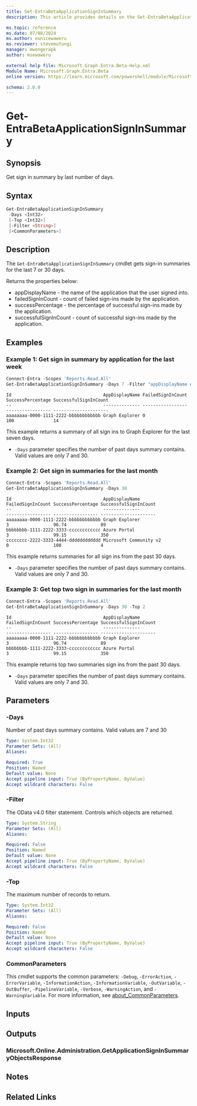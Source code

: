 ```yaml
---
title: Get-EntraBetaApplicationSignInSummary
description: This article provides details on the Get-EntraBetaApplicationSignInSummary command.

ms.topic: reference
ms.date: 07/08/2024
ms.author: eunicewaweru
ms.reviewer: stevemutungi
manager: mwongerapk
author: msewaweru

external help file: Microsoft.Graph.Entra.Beta-Help.xml
Module Name: Microsoft.Graph.Entra.Beta
online version: https://learn.microsoft.com/powershell/module/Microsoft.Graph.Entra.Beta/Get-EntraBetaApplicationSignInSummary

schema: 2.0.0
---
```


# Get-EntraBetaApplicationSignInSummary

## Synopsis

Get sign in summary by last number of days.

## Syntax

```powershell
Get-EntraBetaApplicationSignInSummary
 -Days <Int32>
 [-Top <Int32>]
 [-Filter <String>]
 [<CommonParameters>]
```

## Description

The `Get-EntraBetaApplicationSignInSummary` cmdlet gets sign-in summaries for the last 7 or 30 days.

Returns the properties below:

- appDisplayName - the name of the application that the user signed into.
- failedSignInCount - count of failed sign-ins made by the application.
- successPercentage - the percentage of successful sign-ins made by the application.
- successfulSignInCount - count of successful sign-ins made by the application.

## Examples

### Example 1: Get sign in summary by application for the last week

```powershell
Connect-Entra -Scopes 'Reports.Read.All'
Get-EntraBetaApplicationSignInSummary -Days 7 -Filter "appDisplayName eq 'Graph Explorer'"
```

```Output
Id                                   AppDisplayName FailedSignInCount SuccessPercentage SuccessfulSignInCount
--                                   -------------- ----------------- ----------------- ---------------------
aaaaaaaa-0000-1111-2222-bbbbbbbbbbbb Graph Explorer 0                 100               14
```

This example returns a summary of all sign ins to Graph Explorer for the last seven days.

- `-Days` parameter specifies the number of past days summary contains. Valid values are only 7 and 30.

### Example 2: Get sign in summaries for the last month

```powershell
Connect-Entra -Scopes 'Reports.Read.All'
Get-EntraBetaApplicationSignInSummary -Days 30
```

```Output
Id                                   AppDisplayName                         FailedSignInCount SuccessPercentage SuccessfulSignInCount
--                                   --------------                         ----------------- ----------------- ---------------------
aaaaaaaa-0000-1111-2222-bbbbbbbbbbbb Graph Explorer                         3                 96.74             89
bbbbbbbb-1111-2222-3333-cccccccccccc Azure Portal                           3                 99.15             350
cccccccc-2222-3333-4444-dddddddddddd Microsoft Community v2                 0                 100               4
```

This example returns summaries for all sign ins from the past 30 days.

- `-Days` parameter specifies the number of past days summary contains. Valid values are only 7 and 30.

### Example 3: Get top two sign in summaries for the last month

```powershell
Connect-Entra -Scopes 'Reports.Read.All'
Get-EntraBetaApplicationSignInSummary -Days 30 -Top 2
```

```Output
Id                                   AppDisplayName                         FailedSignInCount SuccessPercentage SuccessfulSignInCount
--                                   --------------                         ----------------- ----------------- ---------------------
aaaaaaaa-0000-1111-2222-bbbbbbbbbbbb Graph Explorer                         3                 96.74             89
bbbbbbbb-1111-2222-3333-cccccccccccc Azure Portal                           3                 99.15             350
```

This example returns top two summaries sign ins from the past 30 days.

- `-Days` parameter specifies the number of past days summary contains. Valid values are only 7 and 30.

## Parameters

### -Days

Number of past days summary contains.
Valid values are 7 and 30

```yaml
Type: System.Int32
Parameter Sets: (All)
Aliases:

Required: True
Position: Named
Default value: None
Accept pipeline input: True (ByPropertyName, ByValue)
Accept wildcard characters: False
```

### -Filter

The OData v4.0 filter statement.
Controls which objects are returned.

```yaml
Type: System.String
Parameter Sets: (All)
Aliases:

Required: False
Position: Named
Default value: None
Accept pipeline input: True (ByPropertyName, ByValue)
Accept wildcard characters: False
```

### -Top

The maximum number of records to return.

```yaml
Type: System.Int32
Parameter Sets: (All)
Aliases:

Required: False
Position: Named
Default value: None
Accept pipeline input: True (ByPropertyName, ByValue)
Accept wildcard characters: False
```

### CommonParameters

This cmdlet supports the common parameters: `-Debug`, `-ErrorAction`, `-ErrorVariable`, `-InformationAction`, `-InformationVariable`, `-OutVariable`, `-OutBuffer`, `-PipelineVariable`, `-Verbose`, `-WarningAction`, and `-WarningVariable`. For more information, see [about_CommonParameters](https://go.microsoft.com/fwlink/?LinkID=113216).

## Inputs

## Outputs

### Microsoft.Online.Administration.GetApplicationSignInSummaryObjectsResponse

## Notes

## Related Links
